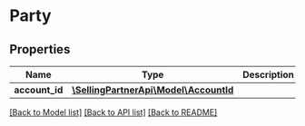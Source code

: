 # Party

## Properties
Name | Type | Description | Notes
------------ | ------------- | ------------- | -------------
**account_id** | [**\SellingPartnerApi\Model\AccountId**](AccountId.md) |  | [optional] 

[[Back to Model list]](../README.md#documentation-for-models) [[Back to API list]](../README.md#documentation-for-api-endpoints) [[Back to README]](../README.md)


